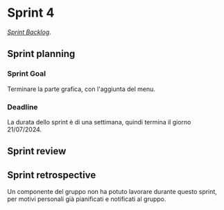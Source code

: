 # Sprint 4

[_Sprint Backlog_](sprint-4-backlog.xlsx).

## Sprint planning

### Sprint Goal

Terminare la parte grafica, con l'aggiunta del menu.

### Deadline

La durata dello sprint è di una settimana, quindi termina il giorno 21/07/2024.

## Sprint review

## Sprint retrospective

Un componente del gruppo non ha potuto lavorare durante questo sprint, per motivi personali già pianificati e notificati al gruppo.
